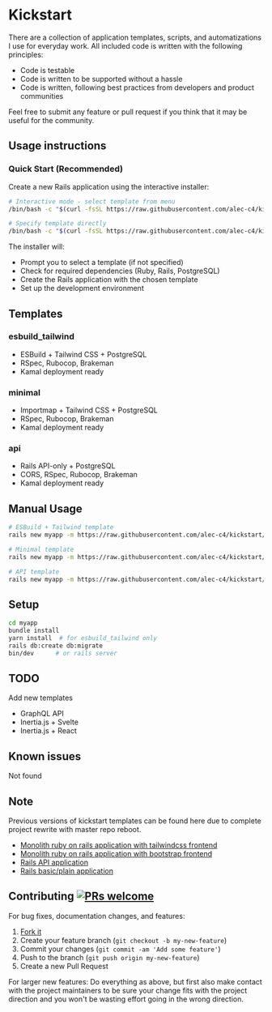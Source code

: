 # Kickstart

There are a collection of application templates, scripts, and automatizations I use for everyday work. All included code is written with the following principles:

- Code is testable
- Code is written to be supported without a hassle
- Code is written, following best practices from developers and product communities

Feel free to submit any feature or pull request if you think that it may be useful for the community.

## Usage instructions

### Quick Start (Recommended)

Create a new Rails application using the interactive installer:

```bash
# Interactive mode - select template from menu
/bin/bash -c "$(curl -fsSL https://raw.githubusercontent.com/alec-c4/kickstart/master/install.sh)" -- myapp

# Specify template directly
/bin/bash -c "$(curl -fsSL https://raw.githubusercontent.com/alec-c4/kickstart/master/install.sh)" -- myapp esbuild_tailwind
```

The installer will:

- Prompt you to select a template (if not specified)
- Check for required dependencies (Ruby, Rails, PostgreSQL)
- Create the Rails application with the chosen template
- Set up the development environment

## Templates

### esbuild_tailwind

- ESBuild + Tailwind CSS + PostgreSQL
- RSpec, Rubocop, Brakeman
- Kamal deployment ready

### minimal

- Importmap + Tailwind CSS + PostgreSQL
- RSpec, Rubocop, Brakeman
- Kamal deployment ready

### api

- Rails API-only + PostgreSQL
- CORS, RSpec, Rubocop, Brakeman
- Kamal deployment ready

## Manual Usage

```bash
# ESBuild + Tailwind template
rails new myapp -m https://raw.githubusercontent.com/alec-c4/kickstart/master/esbuild_tailwind.rb --no-rc --skip-test --skip-system-test --database=postgresql --devcontainer --css=tailwind --javascript=esbuild

# Minimal template
rails new myapp -m https://raw.githubusercontent.com/alec-c4/kickstart/master/minimal.rb --no-rc --skip-test --skip-system-test --database=postgresql --devcontainer --css=tailwind

# API template
rails new myapp -m https://raw.githubusercontent.com/alec-c4/kickstart/master/api.rb --no-rc --skip-test --skip-system-test --database=postgresql --devcontainer --api
```

## Setup

```bash
cd myapp
bundle install
yarn install  # for esbuild_tailwind only
rails db:create db:migrate
bin/dev      # or rails server
```

## TODO

Add new templates

- GraphQL API
- Inertia.js + Svelte
- Inertia.js + React

## Known issues

Not found

## Note

Previous versions of kickstart templates can be found here due to complete project rewrite with master repo reboot.

- [Monolith ruby on rails application with tailwindcss frontend](https://github.com/alec-c4/ks-rails-tailwind)
- [Monolith ruby on rails application with bootstrap frontend](https://github.com/alec-c4/ks-rails-bootstrap)
- [Rails API application](https://github.com/alec-c4/ks-rails-api)
- [Rails basic/plain application](https://github.com/alec-c4/ks-rails-basic)

## Contributing [![PRs welcome](https://img.shields.io/badge/PRs-welcome-orange.svg?style=flat-square)](https://github.com/alec-c4/kickstart/issues)

For bug fixes, documentation changes, and features:

1. [Fork it](./fork)
1. Create your feature branch (`git checkout -b my-new-feature`)
1. Commit your changes (`git commit -am 'Add some feature'`)
1. Push to the branch (`git push origin my-new-feature`)
1. Create a new Pull Request

For larger new features: Do everything as above, but first also make contact with the project maintainers to be sure your change fits with the project direction and you won't be wasting effort going in the wrong direction.
